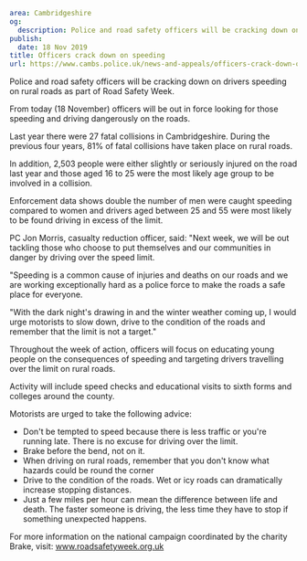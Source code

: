 ```yaml
area: Cambridgeshire
og:
  description: Police and road safety officers will be cracking down on drivers speeding on rural roads as part of Road Safety Week.
publish:
  date: 18 Nov 2019
title: Officers crack down on speeding
url: https://www.cambs.police.uk/news-and-appeals/officers-crack-down-on-speeding
```

Police and road safety officers will be cracking down on drivers speeding on rural roads as part of Road Safety Week.

From today (18 November) officers will be out in force looking for those speeding and driving dangerously on the roads.

Last year there were 27 fatal collisions in Cambridgeshire. During the previous four years, 81% of fatal collisions have taken place on rural roads.

In addition, 2,503 people were either slightly or seriously injured on the road last year and those aged 16 to 25 were the most likely age group to be involved in a collision.

Enforcement data shows double the number of men were caught speeding compared to women and drivers aged between 25 and 55 were most likely to be found driving in excess of the limit.

PC Jon Morris, casualty reduction officer, said: "Next week, we will be out tackling those who choose to put themselves and our communities in danger by driving over the speed limit.

"Speeding is a common cause of injuries and deaths on our roads and we are working exceptionally hard as a police force to make the roads a safe place for everyone.

"With the dark night's drawing in and the winter weather coming up, I would urge motorists to slow down, drive to the condition of the roads and remember that the limit is not a target."

Throughout the week of action, officers will focus on educating young people on the consequences of speeding and targeting drivers travelling over the limit on rural roads.

Activity will include speed checks and educational visits to sixth forms and colleges around the county.

Motorists are urged to take the following advice:

 * Don't be tempted to speed because there is less traffic or you're running late. There is no excuse for driving over the limit.
 * Brake before the bend, not on it.
 * When driving on rural roads, remember that you don't know what hazards could be round the corner
 * Drive to the condition of the roads. Wet or icy roads can dramatically increase stopping distances.
 * Just a few miles per hour can mean the difference between life and death. The faster someone is driving, the less time they have to stop if something unexpected happens.

For more information on the national campaign coordinated by the charity Brake, visit: www.roadsafetyweek.org.uk
